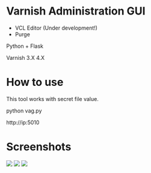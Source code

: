 Varnish Administration GUI 
==========================

* VCL Editor (Under development!)
* Purge

Python + Flask

Varnish 3.X 4.X

How to use
==========

This tool works with secret file value.

python vag.py

http://ip:5010

Screenshots
==========
![](http://s29.postimg.org/v3p1ohtlj/tela_3.png)
![](http://s29.postimg.org/lpsrfk93r/tela_x.png)
![](http://s17.postimg.org/e5xhb7ntb/tela1.png)
